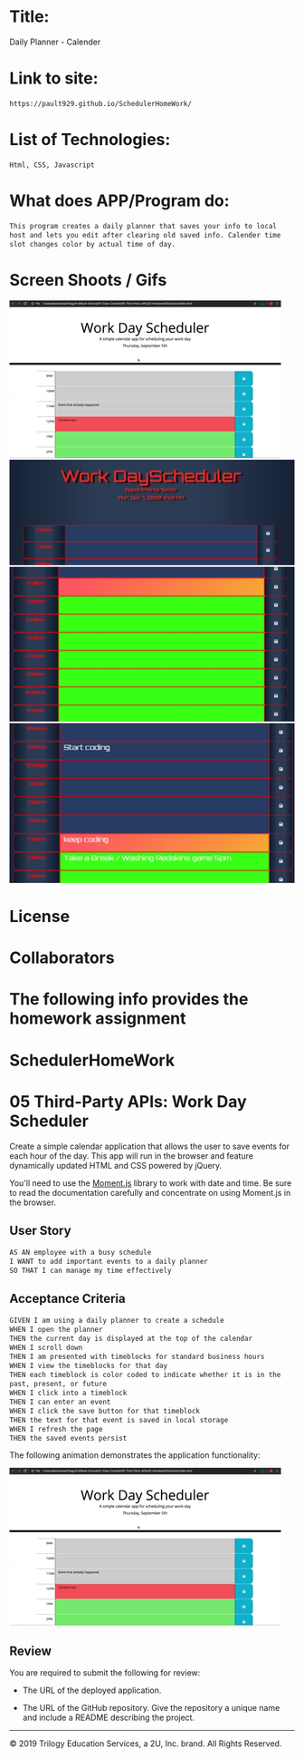 # Title:
  Daily Planner - Calender
# Link to site:
    https://pault929.github.io/SchedulerHomeWork/
# List of Technologies:
    Html, CSS, Javascript
# What does APP/Program do:
    This program creates a daily planner that saves your info to local host and lets you edit after clearing old saved info. Calender time slot changes color by actual time of day.
# Screen Shoots / Gifs
![Screenshots](./assets/05-third-party-apis-homework-demo.gif)
![Screenshots](./images/cal1.JPG)
![Screenshots](./images/cal2.JPG)
![Screenshots](./images/cal3.JPG)
# License
# Collaborators



# The following info provides the homework assignment
# SchedulerHomeWork

# 05 Third-Party APIs: Work Day Scheduler

Create a simple calendar application that allows the user to save events for each hour of the day. This app will run in the browser and feature dynamically updated HTML and CSS powered by jQuery.

You'll need to use the [Moment.js](https://momentjs.com/) library to work with date and time. Be sure to read the documentation carefully and concentrate on using Moment.js in the browser.

## User Story

```
AS AN employee with a busy schedule
I WANT to add important events to a daily planner
SO THAT I can manage my time effectively
```

## Acceptance Criteria

```
GIVEN I am using a daily planner to create a schedule
WHEN I open the planner
THEN the current day is displayed at the top of the calendar
WHEN I scroll down
THEN I am presented with timeblocks for standard business hours
WHEN I view the timeblocks for that day
THEN each timeblock is color coded to indicate whether it is in the past, present, or future
WHEN I click into a timeblock
THEN I can enter an event
WHEN I click the save button for that timeblock
THEN the text for that event is saved in local storage
WHEN I refresh the page
THEN the saved events persist
```

The following animation demonstrates the application functionality:

![day planner demo](./Assets/05-third-party-apis-homework-demo.gif)

## Review

You are required to submit the following for review:

* The URL of the deployed application.

* The URL of the GitHub repository. Give the repository a unique name and include a README describing the project.

- - -
© 2019 Trilogy Education Services, a 2U, Inc. brand. All Rights Reserved.
